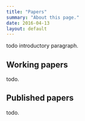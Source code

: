 ```yaml
---
title: "Papers"
summary: "About this page."
date: 2016-04-13
layout: default
---
```


todo introductory paragraph.

## Working papers
todo.

## Published papers
todo.


